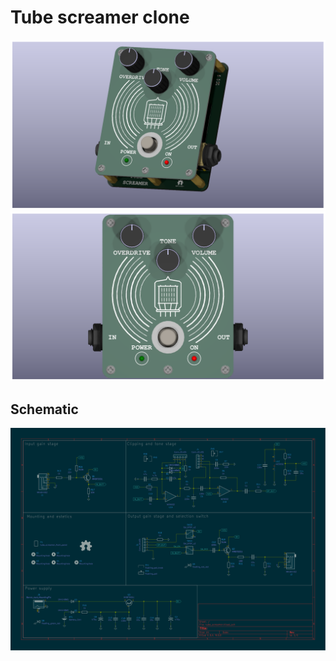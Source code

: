 # Tube screamer clone

![side_view](tube_screamer_side.png)
![top_view](tube_screamer_top.png)

## Schematic
![schematic](tube_screamer.svg)
